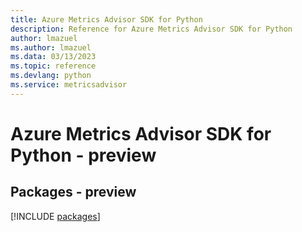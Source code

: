 ```yaml
---
title: Azure Metrics Advisor SDK for Python
description: Reference for Azure Metrics Advisor SDK for Python
author: lmazuel
ms.author: lmazuel
ms.data: 03/13/2023
ms.topic: reference
ms.devlang: python
ms.service: metricsadvisor
---
```

# Azure Metrics Advisor SDK for Python - preview
## Packages - preview
[!INCLUDE [packages](metrics-advisor-index.md)]